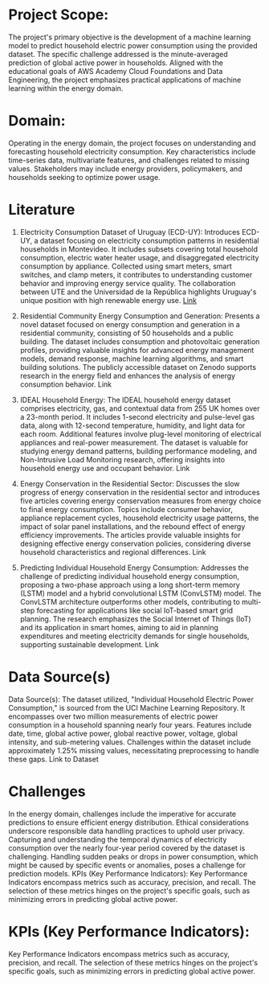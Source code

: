 # Project Scope:
The project's primary objective is the development of a machine learning model to predict household electric power consumption using the provided dataset. The specific challenge addressed is the minute-averaged prediction of global active power in households. Aligned with the educational goals of AWS Academy Cloud Foundations and Data Engineering, the project emphasizes practical applications of machine learning within the energy domain.

# Domain:
Operating in the energy domain, the project focuses on understanding and forecasting household electricity consumption. Key characteristics include time-series data, multivariate features, and challenges related to missing values. Stakeholders may include energy providers, policymakers, and households seeking to optimize power usage.

# Literature
1. Electricity Consumption Dataset of Uruguay (ECD-UY):
Introduces ECD-UY, a dataset focusing on electricity consumption patterns in residential households in Montevideo. It includes subsets covering total household consumption, electric water heater usage, and disaggregated electricity consumption by appliance. Collected using smart meters, smart switches, and clamp meters, it contributes to understanding customer behavior and improving energy service quality. The collaboration between UTE and the Universidad de la República highlights Uruguay's unique position with high renewable energy use. [Link](https://www.nature.com/articles/s41597-022-01122-x)

2. Residential Community Energy Consumption and Generation:
Presents a novel dataset focused on energy consumption and generation in a residential community, consisting of 50 households and a public building. The dataset includes consumption and photovoltaic generation profiles, providing valuable insights for advanced energy management models, demand response, machine learning algorithms, and smart building solutions. The publicly accessible dataset on Zenodo supports research in the energy field and enhances the analysis of energy consumption behavior. Link

3. IDEAL Household Energy:
The IDEAL household energy dataset comprises electricity, gas, and contextual data from 255 UK homes over a 23-month period. It includes 1-second electricity and pulse-level gas data, along with 12-second temperature, humidity, and light data for each room. Additional features involve plug-level monitoring of electrical appliances and real-power measurement. The dataset is valuable for studying energy demand patterns, building performance modeling, and Non-Intrusive Load Monitoring research, offering insights into household energy use and occupant behavior. Link

4. Energy Conservation in the Residential Sector:
Discusses the slow progress of energy conservation in the residential sector and introduces five articles covering energy conservation measures from energy choice to final energy consumption. Topics include consumer behavior, appliance replacement cycles, household electricity usage patterns, the impact of solar panel installations, and the rebound effect of energy efficiency improvements. The articles provide valuable insights for designing effective energy conservation policies, considering diverse household characteristics and regional differences. Link

5. Predicting Individual Household Energy Consumption:
Addresses the challenge of predicting individual household energy consumption, proposing a two-phase approach using a long short-term memory (LSTM) model and a hybrid convolutional LSTM (ConvLSTM) model. The ConvLSTM architecture outperforms other models, contributing to multi-step forecasting for applications like social IoT-based smart grid planning. The research emphasizes the Social Internet of Things (IoT) and its application in smart homes, aiming to aid in planning expenditures and meeting electricity demands for single households, supporting sustainable development. Link

# Data Source(s)
Data Source(s): The dataset utilized, "Individual Household Electric Power Consumption," is sourced from the UCI Machine Learning Repository. It encompasses over two million measurements of electric power consumption in a household spanning nearly four years. Features include date, time, global active power, global reactive power, voltage, global intensity, and sub-metering values. Challenges within the dataset include approximately 1.25% missing values, necessitating preprocessing to handle these gaps. Link to Dataset

# Challenges
In the energy domain, challenges include the imperative for accurate predictions to ensure efficient energy distribution.
Ethical considerations underscore responsible data handling practices to uphold user privacy.
Capturing and understanding the temporal dynamics of electricity consumption over the nearly four-year period covered by the dataset is challenging.
Handling sudden peaks or drops in power consumption, which might be caused by specific events or anomalies, poses a challenge for prediction models.
KPIs (Key Performance Indicators):
Key Performance Indicators encompass metrics such as accuracy, precision, and recall. The selection of these metrics hinges on the project's specific goals, such as minimizing errors in predicting global active power.

# KPIs (Key Performance Indicators):
Key Performance Indicators encompass metrics such as accuracy, precision, and recall. The selection of these metrics hinges on the project's specific goals, such as minimizing errors in predicting global active power.
